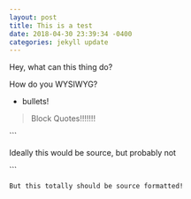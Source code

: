 ```yaml
---
layout: post
title: This is a test
date: 2018-04-30 23:39:34 -0400
categories: jekyll update
---
```


Hey, what can this thing do?

How do you WYSIWYG?

* bullets!

> Block Quotes!!!!!!!

\`\`\`

Ideally this would be source, but probably not

\`\`\`

```
But this totally should be source formatted!
```